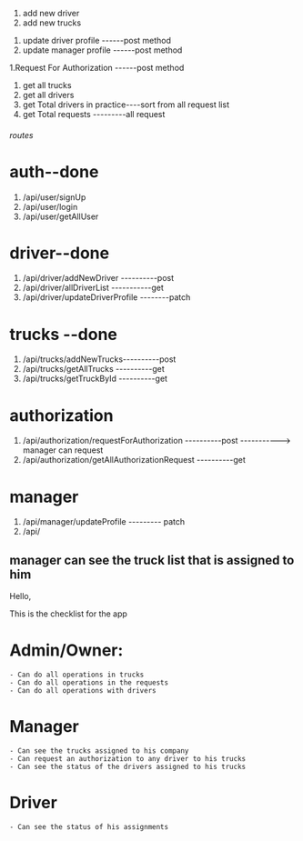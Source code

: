 <!-- Live server url:  -->

<!-- // post method -->

1. add new driver
2. add new trucks

<!-- //update -->

1.  update driver profile ------post method
2.  update manager profile ------post method

<!-- authorization  -->

1.Request For Authorization ------post method

<!-- // post method -->

<!-- get method -->

1. get all trucks
2. get all drivers
3. get Total drivers in practice----sort from all request list
4. get Total requests ---------all request

<!-- auth  -->

###### routes

# auth--done

1. /api/user/signUp
2. /api/user/login
3. /api/user/getAllUser

# driver--done

1. /api/driver/addNewDriver ----------post
2. /api/driver/allDriverList -----------get
3. /api/driver/updateDriverProfile --------patch

# trucks --done

1. /api/trucks/addNewTrucks----------post
2. /api/trucks/getAllTrucks ----------get
3. /api/trucks/getTruckById ----------get

# authorization

1. /api/authorization/requestForAuthorization ----------post -----------> manager can request
2. /api/authorization/getAllAuthorizationRequest ----------get

# manager

1. /api/manager/updateProfile --------- patch
2. /api/

## manager can see the truck list that is assigned to him

Hello,

This is the checklist for the app

# Admin/Owner:

    - Can do all operations in trucks
    - Can do all operations in the requests
    - Can do all operations with drivers

# Manager

    - Can see the trucks assigned to his company
    - Can request an authorization to any driver to his trucks
    - Can see the status of the drivers assigned to his trucks

# Driver

    - Can see the status of his assignments
